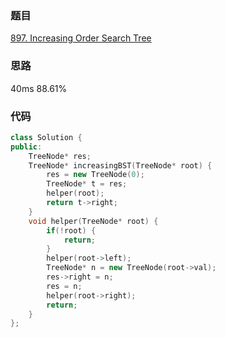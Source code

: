 ### 题目
[897. Increasing Order Search Tree](https://leetcode-cn.com/problems/surface-area-of-3d-shapes/submissions/)
### 思路
40ms 88.61%


### 代码
```c++
class Solution {
public:
    TreeNode* res;
    TreeNode* increasingBST(TreeNode* root) {
        res = new TreeNode(0);
        TreeNode* t = res;
        helper(root);
        return t->right;
    }
    void helper(TreeNode* root) {
        if(!root) {
            return;
        }
        helper(root->left);
        TreeNode* n = new TreeNode(root->val);
        res->right = n;
        res = n;
        helper(root->right);
        return;
    }
};
```
